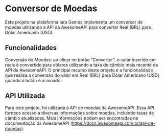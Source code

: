 # Conversor de Moedas
Este projeto na plataforma Iara Games implementa um conversor de moedas utilizando a API da AwesomeAPI para converter Real (BRL) para Dólar Americano (USD).

## Funcionalidades
Conversão de Moedas: ao clicar no botão "Converter", o valor inserido em reais é convertido para dólares utilizando a taxa de câmbio mais recente da API da AwesomeAPI. O principal recurso deste projeto é a funcionalidade que realiza a conversão do valor em Real (BRL) para Dólar Americano (USD) quando o botão é acionado.

## API Utilizada
Para este projeto, foi utilizada a API de moedas da AwesomeAPI. Essa API fornece acesso a diversas informações sobre moedas, incluindo taxas de câmbio atualizadas. Mais informações podem ser encontradas na documentação da AwesomeAPI (https://docs.awesomeapi.com.br/api-de-moedas).
